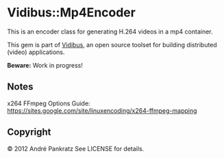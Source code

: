 # Vidibus::Mp4Encoder

This is an encoder class for generating H.264 videos in a mp4 container.

This gem is part of [Vidibus](http://vidibus.org), an open source toolset for building distributed (video) applications.

**Beware:** Work in progress!


## Notes

x264 FFmpeg Options Guide:
https://sites.google.com/site/linuxencoding/x264-ffmpeg-mapping


## Copyright

&copy; 2012 André Pankratz See LICENSE for details.
